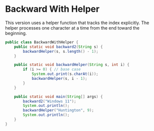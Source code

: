 # Backward With Helper

This version uses a helper function that tracks the index explicitly. The helper processes one character at a time from the end toward the beginning.

```java
public class BackwardWithHelper {
    public static void backward2(String s) {
        backwardHelper(s, s.length() - 1);
    }

    public static void backwardHelper(String s, int i) {
        if (i >= 0) { // base case
            System.out.print(s.charAt(i));
            backwardHelper(s, i - 1);
        }
    }

    public static void main(String[] args) {
        backward2("Windows 11");
        System.out.println();
        backwardHelper("Huntington", 9);
        System.out.println();
    }
}
```